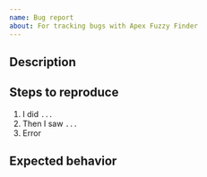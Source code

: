 ```yaml
---
name: Bug report
about: For tracking bugs with Apex Fuzzy Finder
---
```


## Description

<!-- A clear and concise description of what the bug is -->

## Steps to reproduce

1. I did `...`
2. Then I saw `...`
3. Error

## Expected behavior

<!-- A clear and concise description of what you expected to happen -->
